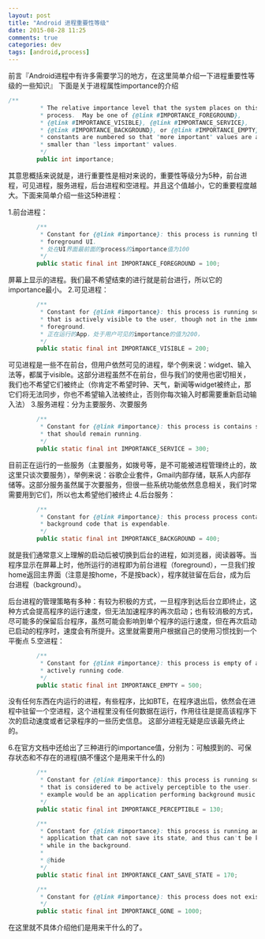 ```yaml
---
layout: post
title: "Android 进程重要性等级"
date: 2015-08-28 11:25
comments: true
categories: dev
tags: [android,process]
---
```


前言『Android进程中有许多需要学习的地方，在这里简单介绍一下进程重要性等级的一些知识』
下面是关于进程属性importance的介绍

```java
/**
         * The relative importance level that the system places on this
         * process.  May be one of {@link #IMPORTANCE_FOREGROUND},
         * {@link #IMPORTANCE_VISIBLE}, {@link #IMPORTANCE_SERVICE},
         * {@link #IMPORTANCE_BACKGROUND}, or {@link #IMPORTANCE_EMPTY}.  These
         * constants are numbered so that "more important" values are always
         * smaller than "less important" values.
         */
        public int importance;
```

其意思概括来说就是，进行重要性是相对来说的，重要性等级分为5种，前台进程，可见进程，服务进程，后台进程和空进程。并且这个值越小，它的重要程度越大。下面来简单介绍一些这5种进程：

1.前台进程：
```java 
        /**
         * Constant for {@link #importance}: this process is running the
         * foreground UI.
         * 处在UI界面最前面的process的importance值为100
         */
        public static final int IMPORTANCE_FOREGROUND = 100;
```

屏幕上显示的进程。我们最不希望结束的进行就是前台进行，所以它的importance最小。
2.可见进程：
```java 
        /**
         * Constant for {@link #importance}: this process is running something
         * that is actively visible to the user, though not in the immediate
         * foreground.
         * 正在运行的App，处于用户可见的importance的值为200，
         */
        public static final int IMPORTANCE_VISIBLE = 200;
```
可见进程是一些不在前台，但用户依然可见的进程，举个例来说：widget、输入法等，都属于visible。这部分进程虽然不在前台，但与我们的使用也密切相关，我们也不希望它们被终止（你肯定不希望时钟、天气，新闻等widget被终止，那它们将无法同步，你也不希望输入法被终止，否则你每次输入时都需要重新启动输入法）
3.服务进程：分为主要服务、次要服务
```java 
        /**
         * Constant for {@link #importance}: this process is contains services
         * that should remain running.
         */
        public static final int IMPORTANCE_SERVICE = 300;
```
目前正在运行的一些服务（主要服务，如拨号等，是不可能被进程管理终止的，故这里只谈次要服务），举例来说：谷歌企业套件，Gmail内部存储，联系人内部存储等。这部分服务虽然属于次要服务，但很一些系统功能依然息息相关，我们时常需要用到它们，所以也太希望他们被终止
4.后台服务：
```java 
        /**
         * Constant for {@link #importance}: this process process contains
         * background code that is expendable.
         */
        public static final int IMPORTANCE_BACKGROUND = 400;
```
就是我们通常意义上理解的启动后被切换到后台的进程，如浏览器，阅读器等。当程序显示在屏幕上时，他所运行的进程即为前台进程（foreground），一旦我们按home返回主界面（注意是按home，不是按back），程序就驻留在后台，成为后台进程（background）。

后台进程的管理策略有多种：有较为积极的方式，一旦程序到达后台立即终止，这种方式会提高程序的运行速度，但无法加速程序的再次启动；也有较消极的方式，尽可能多的保留后台程序，虽然可能会影响到单个程序的运行速度，但在再次启动已启动的程序时，速度会有所提升。这里就需要用户根据自己的使用习惯找到一个平衡点
5.空进程：
```java 
        /**
         * Constant for {@link #importance}: this process is empty of any
         * actively running code.
         */
        public static final int IMPORTANCE_EMPTY = 500;
```
没有任何东西在内运行的进程，有些程序，比如BTE，在程序退出后，依然会在进程中驻留一个空进程，这个进程里没有任何数据在运行，作用往往是提高该程序下次的启动速度或者记录程序的一些历史信息。 这部分进程无疑是应该最先终止的。


6.在官方文档中还给出了三种进行的importance值，分别为：可触摸到的、可保存状态和不存在的进程(搞不懂这个是用来干什么的)
```java 
        /**
         * Constant for {@link #importance}: this process is running something
         * that is considered to be actively perceptible to the user.  An
         * example would be an application performing background music playback.
         */
        public static final int IMPORTANCE_PERCEPTIBLE = 130;
```
```java 
        /**
         * Constant for {@link #importance}: this process is running an
         * application that can not save its state, and thus can't be killed
         * while in the background.
         *
         * @hide
         */
        public static final int IMPORTANCE_CANT_SAVE_STATE = 170;
```
```java 
        /**
         * Constant for {@link #importance}: this process does not exist.
         */
        public static final int IMPORTANCE_GONE = 1000;
```
在这里就不具体介绍他们是用来干什么的了。
